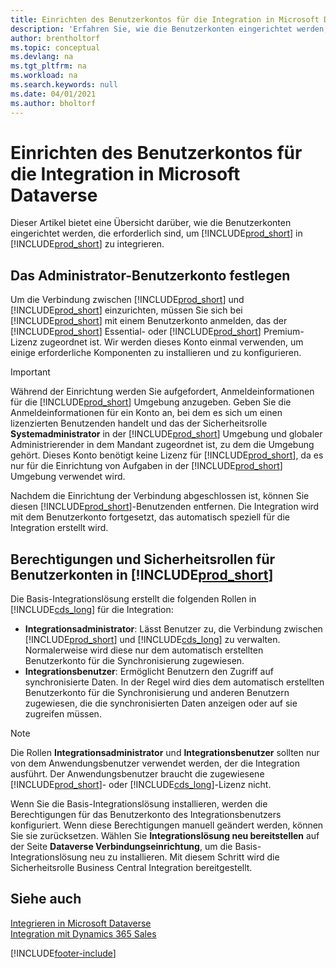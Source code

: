 ```yaml
---
title: Einrichten des Benutzerkontos für die Integration in Microsoft Dataverse | Microsoft Docs
description: 'Erfahren Sie, wie die Benutzerkonten eingerichtet werden, die die Apps zum Austausch von Daten verwenden, und die Mitarbeiter nutzen, um auf Daten in den Apps zuzugreifen und diese Daten zu synchronisieren.'
author: brentholtorf
ms.topic: conceptual
ms.devlang: na
ms.tgt_pltfrm: na
ms.workload: na
ms.search.keywords: null
ms.date: 04/01/2021
ms.author: bholtorf
---
```

# <a name="setting-up-user-accounts-for-integrating-with-microsoft-dataverse-via-data-sync"></a>Einrichten des Benutzerkontos für die Integration in Microsoft Dataverse

Dieser Artikel bietet eine Übersicht darüber, wie die Benutzerkonten eingerichtet werden, die erforderlich sind, um [!INCLUDE[prod_short](includes/prod_short.md)] in [!INCLUDE[prod_short](includes/cds_long_md.md)] zu integrieren.

## <a name="set-up-the-administrator-user-account"></a>Das Administrator-Benutzerkonto festlegen

Um die Verbindung zwischen [!INCLUDE[prod_short](includes/prod_short.md)] und [!INCLUDE[prod_short](includes/cds_long_md.md)] einzurichten, müssen Sie sich bei [!INCLUDE[prod_short](includes/prod_short.md)] mit einem Benutzerkonto anmelden, das der [!INCLUDE[prod_short](includes/prod_short.md)] Essential- oder [!INCLUDE[prod_short](includes/prod_short.md)] Premium-Lizenz zugeordnet ist. Wir werden dieses Konto einmal verwenden, um einige erforderliche Komponenten zu installieren und zu konfigurieren.

> [!IMPORTANT]
> Während der Einrichtung werden Sie aufgefordert, Anmeldeinformationen für die [!INCLUDE[prod_short](includes/cds_long_md.md)] Umgebung anzugeben. Geben Sie die Anmeldeinformationen für ein Konto an, bei dem es sich um einen lizenzierten Benutzenden handelt und das der Sicherheitsrolle **Systemadministrator** in der [!INCLUDE[prod_short](includes/cds_long_md.md)] Umgebung und globaler Administrierender in dem Mandant zugeordnet ist, zu dem die Umgebung gehört. Dieses Konto benötigt keine Lizenz für [!INCLUDE[prod_short](includes/prod_short.md)], da es nur für die Einrichtung von Aufgaben in der [!INCLUDE[prod_short](includes/cds_long_md.md)] Umgebung verwendet wird.
>
> Nachdem die Einrichtung der Verbindung abgeschlossen ist, können Sie diesen [!INCLUDE[prod_short](includes/cds_long_md.md)]-Benutzenden entfernen. Die Integration wird mit dem Benutzerkonto fortgesetzt, das automatisch speziell für die Integration erstellt wird.

## <a name="permissions-and-security-roles-for-user-accounts-in-"></a>Berechtigungen und Sicherheitsrollen für Benutzerkonten in [!INCLUDE[prod_short](includes/cds_long_md.md)]

Die Basis-Integrationslösung erstellt die folgenden Rollen in [!INCLUDE[cds_long](includes/cds_long_md.md)] für die Integration:

* **Integrationsadministrator**: Lässt Benutzer zu, die Verbindung zwischen [!INCLUDE[prod_short](includes/prod_short.md)] und [!INCLUDE[cds_long](includes/cds_long_md.md)] zu verwalten. Normalerweise wird diese nur dem automatisch erstellten Benutzerkonto für die Synchronisierung zugewiesen.
* **Integrationsbenutzer**: Ermöglicht Benutzern den Zugriff auf synchronisierte Daten. In der Regel wird dies dem automatisch erstellten Benutzerkonto für die Synchronisierung und anderen Benutzern zugewiesen, die die synchronisierten Daten anzeigen oder auf sie zugreifen müssen.

> [!NOTE]
>
> Die Rollen **Integrationsadministrator** und **Integrationsbenutzer** sollten nur von dem Anwendungsbenutzer verwendet werden, der die Integration ausführt. Der Anwendungsbenutzer braucht die zugewiesene [!INCLUDE[prod_short](includes/prod_short.md)]- oder [!INCLUDE[cds_long](includes/cds_long_md.md)]-Lizenz nicht.

Wenn Sie die Basis-Integrationslösung installieren, werden die Berechtigungen für das Benutzerkonto des Integrationsbenutzers konfiguriert. Wenn diese Berechtigungen manuell geändert werden, können Sie sie zurücksetzen. Wählen Sie **Integrationslösung neu bereitstellen** auf der Seite **Dataverse Verbindungseinrichtung**, um die Basis-Integrationslösung neu zu installieren. Mit diesem Schritt wird die Sicherheitsrolle Business Central Integration bereitgestellt.

<!--
The following tables list the minimum permissions for the user accounts in [!INCLUDE[prod_short](includes/cds_long_md.md)].

### <a name="minimum-permissions-for-the-administrator"></a>Minimum Permissions for the Administrator
The following table displays the minimum permissions on each tab for each security role that is required for the administrator user.

##### <a name="customization"></a>Customization
|Security Role|Access Level|Dynamics NAV 2018 and Earlier|Business Central <br> October 2018|Business Central <br> April 2019|
|----|----|-----|----|----|
|Model Driven App|Global|||Read|
|Plugin Assembly|Global|Read|Read|Read|
|Plugin Type|Global|Read|Read|Read|
|Relationship|Global|||Read|
|SDK Message|Global|Read|Read|Read|
|SDK Message Proessing Step|Global|Read|Read|Read|
|SDK Message Proessing Step Image|Global|Read|Read|Read|
|System From|Global|||Write|

##### <a name="custom-entities"></a>Custom Entities
|Security Role|Access Level|Dynamics NAV 2018 and Earlier|Business Central <br> October 2018|Business Central <br> April 2020|
|----|----|-----|----|----|
|Business Central Account Statistics|Global|Read|Read|Read|
|Business Central Connection|Global|Create, Read, Write, Delete|Create, Read, Write, Delete|Create, Read, Write, Delete|
|Post Configuration|Global|||Write|

### <a name="minimum-permissions-for-automatically-created--integration-application-user"></a>Minimum Permissions for automatically created [!INCLUDE[prod_short](includes/prod_short.md)] Integration application user
The following table displays the minimum permissions on each tab for each security role that is required for the automatically created [!INCLUDE[prod_short](includes/prod_short.md)] Integration application user.

##### <a name="core-records"></a>Core Records
|Security Role|Access Level|Dynamics NAV 2018 and Earlier|Business Central <br> October 2018|Business Central <br> April 2019|
|----|----|-----|----|----|
|Account|Global|Create, Read, Write, Append, Append To, Assign|Create, Read, Write, Append, Append To, Assign|Create, Read, Write, Append, Append To, Assign|
|Action Card|Global||Read|Read|
|Connection|Global|Read|Read|Read|
|Contact|Global|Create, Read, Write, Append, Append To|Create, Read, Write, Append, Append To|Create, Read, Write, Append, Append To|
|Note|Global|||Create, Read, Write, Delete Append, Assign|
|Opportunity|Global||Create, Read, Write, Append, Append To|Create, Read, Write, Append, Append To|
|Post|Global|||Create, Read, Append To|
|User Entity UI|User|Create, Read, Write|Create, Read, Write|Create, Read, Write|

##### <a name="sales"></a>Sales
|Security Role|Access Level|Dynamics NAV 2018 and Earlier|Business Central <br> October 2018|Business Central <br> April 2019|
|----|----|-----|----|----|
|Invoice|Global|Create, Read, Write, Append, Append To|Create, Read, Write, Append, Append To|Create, Read, Write, Append, Append To|
|Order|Global|Read, Write, Append To|Read, Write, Append To|Read, Write, Append, Append To, Assign|
|Product|Global|Create, Read, Write, Append, Append To|Create, Read, Write, Append, Append To|Create, Read, Write, Append, Append To|
|Property|Global|Read|Read|Read|
|Property Association|Global|Read|Read|Read|
|Property Option Set Item|Global|Read|Read|Read|
|Quote|Global|Read|Read|Read|

##### <a name="service"></a>Service
|Security Role|Access Level|Dynamics NAV 2018 and Earlier|Business Central <br> October 2018|Business Central <br> April 2019|
|----|----|-----|----|----|
|Case|Global|Read|Read|Read|

##### <a name="business-management"></a>Business Management
|Security Role|Access Level|Dynamics NAV 2018 and Earlier|Business Central <br> October 2018|Business Central <br> April 2019|
|----|----|-----|----|----|
|Currency|Global|Create, Read, Write|Create, Read, Write|Create, Read, Write|
|Organization|Global|Read, Write|Read, Write|Read, Write|
|Security Role|Global|||Read|
|User|Global|Create, Read, Write, Append, Append To|Create, Read, Write, Append, Append To|Create, Read, Write, Append, Append To|
|User Settings|Global|Create, Read, Write, Delete, Append To|Create, Read, Write, Delete, Append To|Create, Read, Write, Delete, Append To|
|Act on Behalf of Another User|Global|Yes|Yes|Yes|

##### <a name="customization-1"></a>Customization
|Security Role|Access Level|Dynamics NAV 2018 and Earlier|Business Central <br> October 2018|Business Central <br> April 2019|
|----|----|-----|----|----|
|Field|Global||Read|Read|
|Plug-in Assembly|Global|Read|Read|Read|
|Plug-in Type|Global|Read|Read|Read|
|SDK Message|Global|Read|Read|Read|
|SDK Message Processing Step|Global|Read|Read|Read|
|Web Resource|Global|Read|Read|Read|

##### <a name="custom-entities-1"></a>Custom Entities
|Security Role|Access Level|Dynamics NAV 2018 and Earlier|Business Central <br> October 2018|Business Central <br> April 2019|
|----|----|-----|----|----|
|Dynamics 365 Business Central Account Statistics|Global|Create, Read, Write, Append To|Create, Read, Write, Append To|Create, Read, Write, Append To|
|Dynamics 365 Business Central Connection|Global|Read|Read|Read|

### <a name="product-availability-user"></a>Product Availability User
You can allow sales people to view inventory levels for the items they sell by granting them the permissions described in the following table.

##### <a name="custom-entities-2"></a>Custom Entities
|Security Role|Access Level|Dynamics NAV 2018 and Earlier|Business Central <br> October 2018|Business Central <br> April 2019|
|----|----|-----|----|----|
|Dynamics 365 Business Central Account Statistics|Global|Create, Read, Write, Append To|Create, Read, Write, Append To|Create, Read, Write, Append To|
|Dynamics 365 Business Central Connection|Global|Read|Read|Read|

-->

## <a name="see-also"></a>Siehe auch

[Integrieren in Microsoft Dataverse](admin-common-data-service.md)  
[Integration mit Dynamics 365 Sales](admin-prepare-dynamics-365-for-sales-for-integration.md)  

[!INCLUDE[footer-include](includes/footer-banner.md)]
